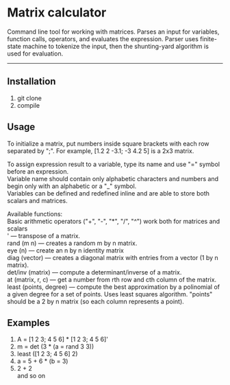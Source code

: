 # Matrix calculator

Command line tool for working with matrices. Parses an input for variables, function calls, operators, and evaluates the expression. 
Parser uses finite-state machine to tokenize the input, then the shunting-yard algorithm is used for evaluation.

***
## Installation

1) git clone
2) compile

## Usage

To initialize a matrix, put numbers inside square brackets with each row separated by ";". For example, [1.2 2 -3.1; -3 4.2 5] is a 2x3 matrix.

To assign expression result to a variable, type its name and use "=" symbol before an expression.  
Variable name should contain only alphabetic characters and numbers and begin only with an alphabetic or a "_" symbol.   
Variables can be defined and redefined inline and are able to store both scalars and matrices.  

Available functions:  
Basic arithmetic operators ("+", "-", "*", "/", "^") work both for matrices and scalars  
' &mdash; transpose of a matrix.  
rand (m n) &mdash; creates a random m by n matrix.  
eye (n) &mdash; create an n by n identity matrix  
diag (vector) &mdash; creates a diagonal matrix with entries from a vector (1 by n matrix).  
det/inv (matrix) &mdash; compute a determinant/inverse of a matrix.   
at (matrix, r, c) &mdash; get a number from rth row and cth column of the matrix.  
least (points, degree) &mdash; compute the best approximation by a polinomial of a given degree for a set of points. Uses least squares algorithm. "points" should be a 2 by n matrix (so each column represents a point).  

## Examples

1) A = [1 2 3; 4 5 6] * [1 2 3; 4 5 6]'
2) m = det (3 * (a = rand 3 3))
3) least ([1 2 3; 4 5 6] 2)
4) a = 5 + 6 * (b = 3)  
5) 2 + 2  
and so on
